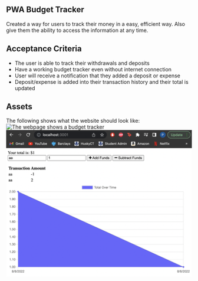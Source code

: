 ## PWA Budget Tracker
Created a way for users to track their money in a easy, efficient way. Also give them the ability to access the information at any time.

## Acceptance Criteria
- The user is able to track their withdrawals and deposits
- Have a working budget tracker even without internet connection
- User will receive a notification that they added a deposit or expense
- Deposit/expense is added into their transaction history and their total is updated

## Assets
The following shows what the website should look like:
![The webpage shows a budget tracker](https://github.com/pgomet/pwa)
![Webpage image](./images/pwa-image.png)

